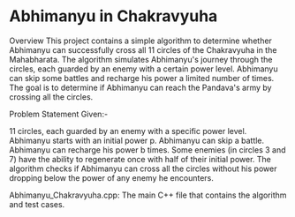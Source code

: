 # Abhimanyu in Chakravyuha 
Overview
This project contains a simple algorithm to determine whether Abhimanyu can successfully cross all 11 circles of the Chakravyuha in the Mahabharata. The algorithm simulates Abhimanyu's journey through the circles, each guarded by an enemy with a certain power level. Abhimanyu can skip some battles and recharge his power a limited number of times. The goal is to determine if Abhimanyu can reach the Pandava's army by crossing all the circles.

Problem Statement
Given:-

11 circles, each guarded by an enemy with a specific power level.
Abhimanyu starts with an initial power p.
Abhimanyu can skip a battle.
Abhimanyu can recharge his power b times.
Some enemies (in circles 3 and 7) have the ability to regenerate once with half of their initial power.
The algorithm checks if Abhimanyu can cross all the circles without his power dropping below the power of any enemy he encounters.


Abhimanyu_Chakravyuha.cpp: The main C++ file that contains the algorithm and test cases.
